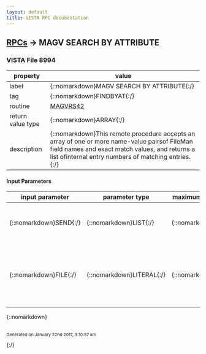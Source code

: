 ```yaml
---
layout: default
title: VISTA RPC documentation
---
```




## [RPCs](TableOfContent.md) &#8594; MAGV SEARCH BY ATTRIBUTE 



### VISTA File 8994 


 property | value 
--- | --- 
 label | {::nomarkdown}MAGV SEARCH BY ATTRIBUTE{:/}
 tag | {::nomarkdown}FINDBYAT{:/}
 routine | [MAGVRS42](http://code.osehra.org/dox/Routine_MAGVRS42_source.html)
 return value type | {::nomarkdown}ARRAY{:/}
 description | {::nomarkdown}This remote procedure accepts an array of one or more name-value pairsof FileMan field names and exact match values, and returns a list ofinternal entry numbers of matching entries.{:/}

#### Input Parameters

| input parameter | parameter type | maximum data length | required | description | 
| --- | --- | --- | --- | --- | 
| {::nomarkdown}SEND{:/} | {::nomarkdown}LIST{:/} | {::nomarkdown}200{:/} | {::nomarkdown}true{:/} | {::nomarkdown}This is a list of name-value pairs of field names and exact match values.{:/} | 
| {::nomarkdown}FILE{:/} | {::nomarkdown}LITERAL{:/} | {::nomarkdown}15{:/} | {::nomarkdown}true{:/} | {::nomarkdown}This is the number of the FileMan file to be searched (e.g., 2005.61 forIMAGING PROCEDURE REFERENCE).{:/} | 

{::nomarkdown} <br/><br/><p style="font-size: 11px">Generated on January 22nd 2017, 3:10:57 am</p>{:/}